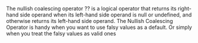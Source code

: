 The nullish coalescing operator ?? is a logical operator that returns its right-hand side operand when its left-hand side operand is null or undefined, and otherwise returns its left-hand side operand. The Nullish Coalescing Operator is handy when you want to use falsy values as a default. Or simply when you treat the falsy values as valid ones
